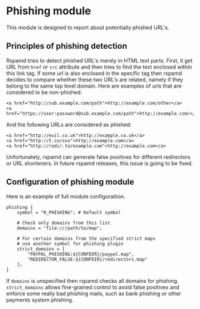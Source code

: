 # Phishing module

This module is designed to report about potentially phished URL's.

## Principles of phishing detection

Rspamd tries to detect phished URL's merely in HTML text parts. First,
it get URL from `href` or `src` attribute and then tries to find the text enclosed
within this link tag. If some url is also enclosed in the specific tag then
rspamd decides to compare whether these two URL's are related, namely if they
belong to the same top level domain. Here are examples of urls that are considered
to be non-phished:

    <a href="http://sub.example.com/path">http://example.com/other</a>
    <a href="https://user:password@sub.example.com/path">http://example.com/</a>

And the following URLs are considered as phished:

    <a href="http://evil.co.uk">http://example.co.uk</a>
    <a href="http://t.co/xxx">http://example.com</a>
    <a href="http://redir.to/example.com">http://example.com</a>

Unfortunately, rspamd can generate false positives for different redirectors or
URL shorteners. In future rspamd releases, this issue is going to be fixed.

## Configuration of phishing module

Here is an example of full module configuraition.

~~~nginx
phishing {
	symbol = "R_PHISHING"; # Default symbol
	
	# Check only domains from this list
	domains = "file:///path/to/map";
	
	# For certain domains from the specified strict maps
	# use another symbol for phishing plugin
	strict_domains = [
		"PAYPAL_PHISHING:${CONFDIR}/paypal.map",
		"REDIRECTOR_FALSE:${CONFDIR}/redirectors.map"
	];
}
~~~

If `domains` is unspecified then rspamd checks all domains for phishing. `strict_domains`
allows fine-grained control to avoid false positives and enforce some really bad phishing
mails, such as bank phishing or other payments system phishing.